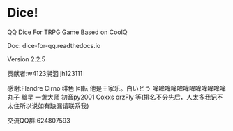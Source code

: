 # Dice!
QQ Dice For TRPG Game Based on CoolQ

Doc: dice-for-qq.readthedocs.io

Version 2.2.5

贡献者:w4123溯洄 jh123111

感谢:Flandre Cirno 绯色 回転 他是王家乐。白いとう 哞哞哞哞哞哞哞哞哞哞哞哞 丸子 黯星 一盏大师 初音py2001 Coxxs orzFly 等(排名不分先后，人太多我记不太住所以说如有缺漏请联系我) 

交流QQ群:624807593
